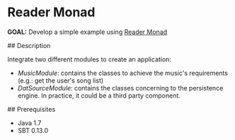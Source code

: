 # Reader Monad

**GOAL:** Develop a simple example using [Reader Monad](http://blog.originate.com/blog/2013/10/21/reader-monad-for-dependency-injection/)

## Description

Integrate two different modules to create an application:

 - *MusicModule*: contains the classes to achieve the music's requirements (e.g.: get the user's song list)
 - *DatSourceModule*: contains the classes concerning to the persistence engine. In practice, it could be a third party component.

## Prerequisites

 * Java 1.7
 * SBT 0.13.0
